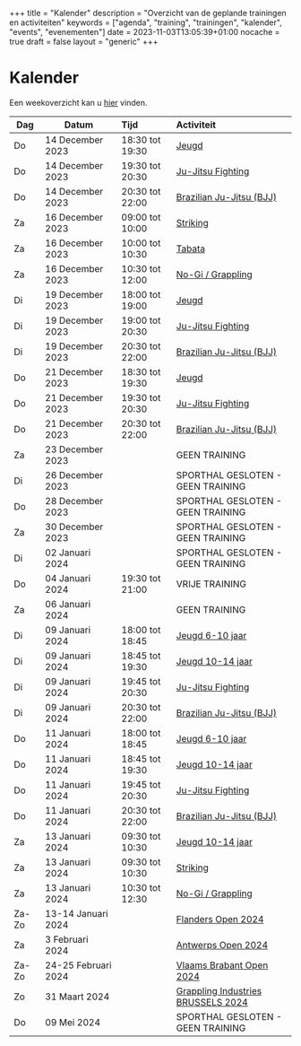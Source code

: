 +++
title = "Kalender"
description = "Overzicht van de geplande trainingen en activiteiten"
keywords = ["agenda", "training", "trainingen", "kalender", "events", "evenementen"]
date = 2023-11-03T13:05:39+01:00
nocache = true
draft = false
layout = "generic"
+++

# Kalender

Een weekoverzicht kan u [hier](/trainingen) vinden.

| Dag   | Datum               | Tijd            | Activiteit                                                                                                                     |
|-------|---------------------|:----------------|:-------------------------------------------------------------------------------------------------------------------------------|
| Do    | 14 December 2023    | 18:30 tot 19:30 | [Jeugd](/jeugd)                                                                                                                |
| Do    | 14 December 2023    | 19:30 tot 20:30 | [Ju-Jitsu Fighting](/fighting)                                                                                                 |
| Do    | 14 December 2023    | 20:30 tot 22:00 | [Brazilian Ju-Jitsu (BJJ)](/bjj)                                                                                               |
| Za    | 16 December 2023    | 09:00 tot 10:00 | [Striking](/striking)                                                                                                          |
| Za    | 16 December 2023    | 10:00 tot 10:30 | [Tabata](/tabata)                                                                                                              |
| Za    | 16 December 2023    | 10:30 tot 12:00 | [No-Gi / Grappling](/grappling)                                                                                                |
| Di    | 19 December 2023    | 18:00 tot 19:00 | [Jeugd](/jeugd)                                                                                                                |
| Di    | 19 December 2023    | 19:00 tot 20:30 | [Ju-Jitsu Fighting](/fighting)                                                                                                 |
| Di    | 19 December 2023    | 20:30 tot 22:00 | [Brazilian Ju-Jitsu (BJJ)](/bjj)                                                                                               |
| Do    | 21 December 2023    | 18:30 tot 19:30 | [Jeugd](/jeugd)                                                                                                                |
| Do    | 21 December 2023    | 19:30 tot 20:30 | [Ju-Jitsu Fighting](/fighting)                                                                                                 |
| Do    | 21 December 2023    | 20:30 tot 22:00 | [Brazilian Ju-Jitsu (BJJ)](/bjj)                                                                                               |
| Za    | 23 December 2023    |                 | GEEN TRAINING                                                                                                                  |
| Di    | 26 December 2023    |                 | SPORTHAL GESLOTEN - GEEN TRAINING                                                                                              |
| Do    | 28 December 2023    |                 | SPORTHAL GESLOTEN - GEEN TRAINING                                                                                              |
| Za    | 30 December 2023    |                 | SPORTHAL GESLOTEN - GEEN TRAINING                                                                                              |
| Di    | 02 Januari 2024     |                 | SPORTHAL GESLOTEN - GEEN TRAINING                                                                                              |
| Do    | 04 Januari 2024     | 19:30 tot 21:00 | VRIJE TRAINING                                                                                                                 |
| Za    | 06 Januari 2024     |                 | GEEN TRAINING                                                                                                                  |
| Di    | 09 Januari 2024     | 18:00 tot 18:45 | [Jeugd 6-10 jaar](/jeugd)                                                                                                      |
| Di    | 09 Januari 2024     | 18:45 tot 19:30 | [Jeugd 10-14 jaar](/jeugd)                                                                                                     |
| Di    | 09 Januari 2024     | 19:45 tot 20:30 | [Ju-Jitsu Fighting](/fighting)                                                                                                 |
| Di    | 09 Januari 2024     | 20:30 tot 22:00 | [Brazilian Ju-Jitsu (BJJ)](/bjj)                                                                                               |
| Do    | 11 Januari 2024     | 18:00 tot 18:45 | [Jeugd 6-10 jaar](/jeugd)                                                                                                      |
| Do    | 11 Januari 2024     | 18:45 tot 19:30 | [Jeugd 10-14 jaar](/jeugd)                                                                                                     |
| Do    | 11 Januari 2024     | 19:45 tot 20:30 | [Ju-Jitsu Fighting](/fighting)                                                                                                 |
| Do    | 11 Januari 2024     | 20:30 tot 22:00 | [Brazilian Ju-Jitsu (BJJ)](/bjj)                                                                                               |
| Za    | 13 Januari 2024     | 09:30 tot 10:30 | [Jeugd 10-14 jaar](/jeugd)                                                                                                     |
| Za    | 13 Januari 2024     | 09:30 tot 10:30 | [Striking](/striking)                                                                                                          |
| Za    | 13 Januari 2024     | 10:30 tot 12:30 | [No-Gi / Grappling](/grappling)                                                                                                |
| Za-Zo | 13-14 Januari 2024  |                 | [Flanders Open 2024](https://www.sportdata.org/ju-jitsu/set-online/veranstaltung_info_main.php?active_menu=calendar&vernr=522) |
| Za    | 3 Februari 2024     |                 | [Antwerps Open 2024](https://smoothcomp.com/en/event/14407)                                                                    |
| Za-Zo | 24-25 Februari 2024 |                 | [Vlaams Brabant Open 2024](https://smoothcomp.com/en/event/13291)                                                              |
| Zo    | 31 Maart 2024       |                 | [Grappling Industries BRUSSELS 2024](https://grapplingindustries.smoothcomp.com/en/event/13227)                                |
| Do    | 09 Mei 2024         |                 | SPORTHAL GESLOTEN - GEEN TRAINING                                                                                              |